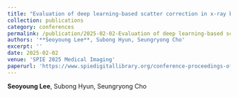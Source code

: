 ```yaml
---
title: "Evaluation of deep learning-based scatter correction in x-ray breast imaging: across image domains and downsampling ratios"
collection: publications
category: conferences
permalink: /publication/2025-02-02-Evaluation of deep learning-based scatter correction in x-ray breast imaging: across image domains and downsampling ratios
authors: '**Seoyoung Lee**, Subong Hyun, Seungryong Cho'
excerpt: ''
date: 2025-02-02
venue: 'SPIE 2025 Medical Imaging'
paperurl: 'https://www.spiedigitallibrary.org/conference-proceedings-of-spie/13405/3048727/Evaluation-of-deep-learning-based-scatter-correction-in-x-ray/10.1117/12.3048727.full'
---
```



**Seoyoung Lee**, Subong Hyun, Seungryong Cho


